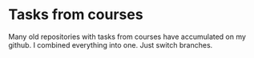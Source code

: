 # Tasks from courses
Many old repositories with tasks from courses have accumulated on my github.
I combined everything into one.
Just switch branches.